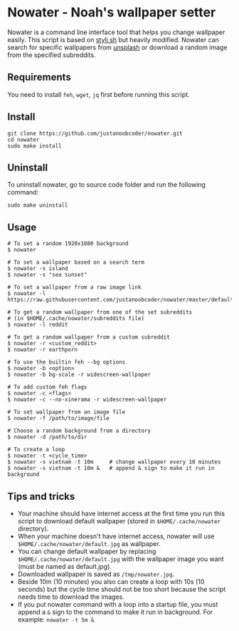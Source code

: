 # Nowater - Noah's wallpaper setter
Nowater is a command line interface tool that helps you change wallpaper easily. This script is based on [styli.sh](https://github.com/thevinter/styli.sh) but heavily modified. Nowater can search for specific wallpapers from [unsplash](https://unsplash.com/) or download a random image from the specified subreddits.

## Requirements
You need to install `feh`, `wget`, `jq` first before running this script.

## Install
```
git clone https://github.com/justanoobcoder/nowater.git
cd nowater
sudo make install
```

## Uninstall
To uninstall nowater, go to source code folder and run the following command:
```
sudo make uninstall
```

## Usage
```
# To set a random 1920x1080 background
$ nowater

# To set a wallpaper based on a search term
$ nowater -s island
$ nowater -s "sea sunset"

# To set a wallpaper from a raw image link
$ nowater -l https://raw.githubusercontent.com/justanoobcoder/nowater/master/default.jpg

# To get a random wallpaper from one of the set subreddits
# (in $HOME/.cache/nowater/subreddits file)
$ nowater -l reddit

# To get a random wallpaper from a custom subreddit
$ nowater -r <custom_reddit>
$ nowater -r earthporn

# To use the builtin feh --bg options
$ nowater -b <option>
$ nowater -b bg-scale -r widescreen-wallpaper

# To add custom feh flags
$ nowater -c <flags>
$ nowater -c --no-xinerama -r widescreen-wallpaper

# To set wallpaper from an image file
$ nowater -f /path/to/image/file

# Choose a random background from a directory
$ nowater -d /path/to/dir

# To create a loop
$ nowater -t <cycle_time>
$ nowater -s vietnam -t 10m     # change wallpaper every 10 minutes
$ nowater -s vietnam -t 10m &   # append & sign to make it run in background
```

## Tips and tricks
- Your machine should have internet access at the first time you run this script to download default wallpaper (stored in `$HOME/.cache/nowater` directory).
- When your machine doesn't have internet access, nowater will use `$HOME/.cache/nowater/default.jpg` as wallpaper.
- You can change default wallpaper by replacing `$HOME/.cache/nowater/default.jpg` with the wallpaper image you want (must be named as default.jpg).
- Downloaded wallpaper is saved as `/tmp/nowater.jpg`.
- Beside 10m (10 minutes) you also can create a loop with 10s (10 seconds) but the cycle time should not be too short because the script needs time to download the images.
- If you put nowater command with a loop into a startup file, you must append a `&` sign to the command to make it run in background. For example: `nowater -t 5m &`
